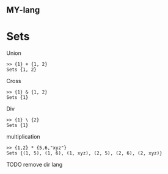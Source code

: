 ## MY-lang

# Sets

Union
```
>> {1} + {1, 2}
Sets {1, 2}
```
Cross
```
>> {1} & {1, 2}
Sets {1}
```
Div
```
>> {1} \ {2}
Sets {1}
```
multiplication
```
>> {1,2} * {5,6,"xyz"}
Sets {(1, 5), (1, 6), (1, xyz), (2, 5), (2, 6), (2, xyz)}
```
TODO remove dir lang